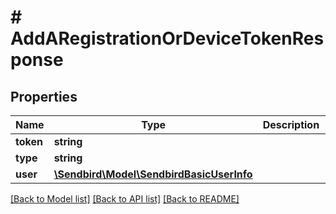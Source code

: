 # # AddARegistrationOrDeviceTokenResponse

## Properties

Name | Type | Description | Notes
------------ | ------------- | ------------- | -------------
**token** | **string** |  | [optional]
**type** | **string** |  | [optional]
**user** | [**\Sendbird\Model\SendbirdBasicUserInfo**](SendbirdBasicUserInfo.md) |  | [optional]

[[Back to Model list]](../../README.md#models) [[Back to API list]](../../README.md#endpoints) [[Back to README]](../../README.md)
